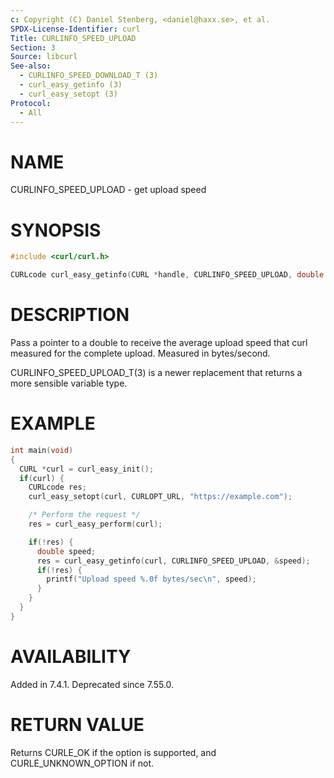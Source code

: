 ```yaml
---
c: Copyright (C) Daniel Stenberg, <daniel@haxx.se>, et al.
SPDX-License-Identifier: curl
Title: CURLINFO_SPEED_UPLOAD
Section: 3
Source: libcurl
See-also:
  - CURLINFO_SPEED_DOWNLOAD_T (3)
  - curl_easy_getinfo (3)
  - curl_easy_setopt (3)
Protocol:
  - All
---
```


# NAME

CURLINFO_SPEED_UPLOAD - get upload speed

# SYNOPSIS

~~~c
#include <curl/curl.h>

CURLcode curl_easy_getinfo(CURL *handle, CURLINFO_SPEED_UPLOAD, double *speed);
~~~

# DESCRIPTION

Pass a pointer to a double to receive the average upload speed that curl
measured for the complete upload. Measured in bytes/second.

CURLINFO_SPEED_UPLOAD_T(3) is a newer replacement that returns a more
sensible variable type.

# EXAMPLE

~~~c
int main(void)
{
  CURL *curl = curl_easy_init();
  if(curl) {
    CURLcode res;
    curl_easy_setopt(curl, CURLOPT_URL, "https://example.com");

    /* Perform the request */
    res = curl_easy_perform(curl);

    if(!res) {
      double speed;
      res = curl_easy_getinfo(curl, CURLINFO_SPEED_UPLOAD, &speed);
      if(!res) {
        printf("Upload speed %.0f bytes/sec\n", speed);
      }
    }
  }
}
~~~

# AVAILABILITY

Added in 7.4.1. Deprecated since 7.55.0.

# RETURN VALUE

Returns CURLE_OK if the option is supported, and CURLE_UNKNOWN_OPTION if not.
